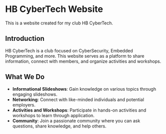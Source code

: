 # HB CyberTech Website

This is a website created for my club HB CyberTech.

## Introduction

HB CyberTech is a club focused on CyberSecurity, Embedded Programming, and more. This website serves as a platform to share information, connect with members, and organize activities and workshops.

## What We Do

- **Informational Slideshows**: Gain knowledge on various topics through engaging slideshows.
- **Networking**: Connect with like-minded individuals and potential employers.
- **Activities and Workshops**: Participate in hands-on activities and workshops to learn through application.
- **Community**: Join a passionate community where you can ask questions, share knowledge, and help others.
